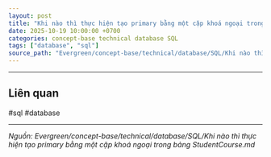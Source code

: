 ```yaml
---
layout: post
title: "Khi nào thì thực hiện tạo primary bằng một cặp khoá ngoại trong bảng StudentCourse"
date: 2025-10-19 10:00:00 +0700
categories: concept-base technical database SQL
tags: ["database", "sql"]
source_path: "Evergreen/concept-base/technical/database/SQL/Khi nào thì thực hiện tạo primary bằng một cặp khoá ngoại trong bảng StudentCourse.md"
---
```

---
## Liên quan

#sql #database

---
*Nguồn: Evergreen/concept-base/technical/database/SQL/Khi nào thì thực hiện tạo primary bằng một cặp khoá ngoại trong bảng StudentCourse.md*